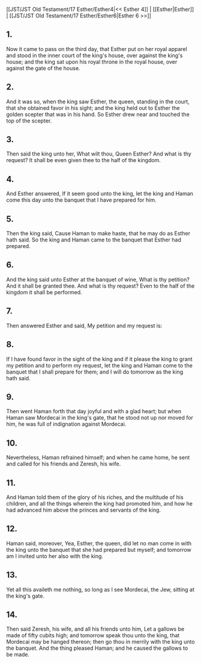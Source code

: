 [[JST/JST Old Testament/17 Esther/Esther4|<< Esther 4]] | [[Esther|Esther]] | [[JST/JST Old Testament/17 Esther/Esther6|Esther 6 >>]]
## 1.
Now it came to pass on the third day, that Esther put on her royal apparel and stood in the inner court of the king\'s house, over against the king\'s house; and the king sat upon his royal throne in the royal house, over against the gate of the house.
## 2.
And it was so, when the king saw Esther, the queen, standing in the court, that she obtained favor in his sight; and the king held out to Esther the golden scepter that was in his hand. So Esther drew near and touched the top of the scepter.
## 3.
Then said the king unto her, What wilt thou, Queen Esther? And what is thy request? It shall be even given thee to the half of the kingdom.
## 4.
And Esther answered, If it seem good unto the king, let the king and Haman come this day unto the banquet that I have prepared for him.
## 5.
Then the king said, Cause Haman to make haste, that he may do as Esther hath said. So the king and Haman came to the banquet that Esther had prepared.
## 6.
And the king said unto Esther at the banquet of wine, What is thy petition? And it shall be granted thee. And what is thy request? Even to the half of the kingdom it shall be performed.
## 7.
Then answered Esther and said, My petition and my request is:
## 8.
If I have found favor in the sight of the king and if it please the king to grant my petition and to perform my request, let the king and Haman come to the banquet that I shall prepare for them; and I will do tomorrow as the king hath said.
## 9.
Then went Haman forth that day joyful and with a glad heart; but when Haman saw Mordecai in the king\'s gate, that he stood not up nor moved for him, he was full of indignation against Mordecai.
## 10.
Nevertheless, Haman refrained himself; and when he came home, he sent and called for his friends and Zeresh, his wife.
## 11.
And Haman told them of the glory of his riches, and the multitude of his children, and all the things wherein the king had promoted him, and how he had advanced him above the princes and servants of the king.
## 12.
Haman said, moreover, Yea, Esther, the queen, did let no man come in with the king unto the banquet that she had prepared but myself; and tomorrow am I invited unto her also with the king.
## 13.
Yet all this availeth me nothing, so long as I see Mordecai, the Jew, sitting at the king\'s gate.
## 14.
Then said Zeresh, his wife, and all his friends unto him, Let a gallows be made of fifty cubits high; and tomorrow speak thou unto the king, that Mordecai may be hanged thereon; then go thou in merrily with the king unto the banquet. And the thing pleased Haman; and he caused the gallows to be made.

